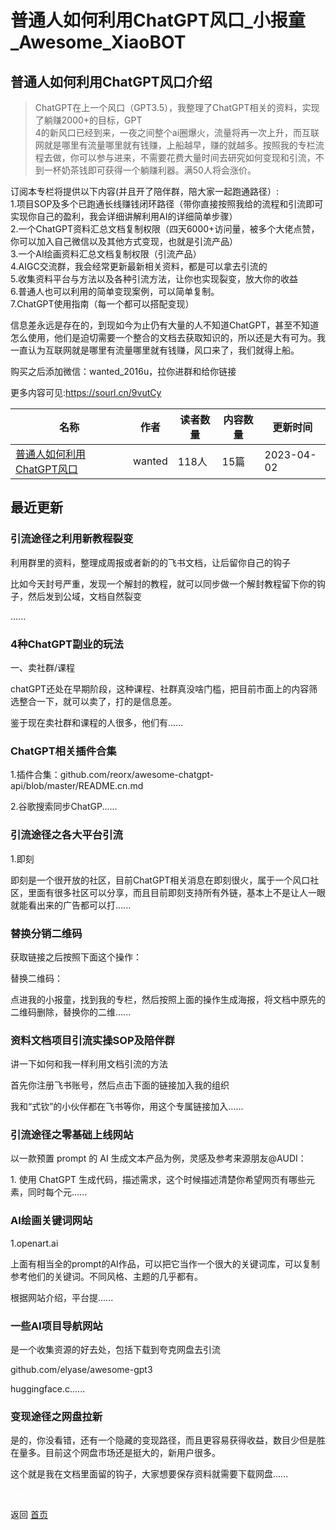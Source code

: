 # 普通人如何利用ChatGPT风口_小报童_Awesome_XiaoBOT

## 普通人如何利用ChatGPT风口介绍
> ChatGPT在上一个风口（GPT3.5），我整理了ChatGPT相关的资料，实现了躺赚2000+的目标，GPT  
4的新风口已经到来，一夜之间整个ai圈爆火，流量将再一次上升，而互联网就是哪里有流量哪里就有钱赚，上船越早，赚的就越多。按照我的专栏流程去做，你可以参与进来，不需要花费大量时间去研究如何变现和引流，不到一杯奶茶钱即可获得一个躺赚利器。满50人将会涨价。    
    
订阅本专栏将提供以下内容(并且开了陪伴群，陪大家一起跑通路径）:    
1.项目SOP及多个已跑通长线赚钱闭环路径（带你直接按照我给的流程和引流即可实现你自己的盈利，我会详细讲解利用AI的详细简单步骤）    
2.一个ChatGPT资料汇总文档复制权限（四天6000+访问量，被多个大佬点赞，你可以加入自己微信以及其他方式变现，也就是引流产品）    
3.一个AI绘画资料汇总文档复制权限（引流产品）    
4.AIGC交流群，我会经常更新最新相关资料，都是可以拿去引流的    
5.收集资料平台与方法以及各种引流方法，让你也实现裂变，放大你的收益    
6.普通人也可以利用的简单变现案例，可以简单复制。    
7.ChatGPT使用指南（每一个都可以搭配变现）    
    
信息差永远是存在的，到现如今为止仍有大量的人不知道ChatGPT，甚至不知道怎么使用，他们是迫切需要一个整合的文档去获取知识的，所以还是大有可为。我一直认为互联网就是哪里有流量哪里就有钱赚，风口来了，我们就得上船。    
    
购买之后添加微信：wanted_2016u，拉你进群和给你链接    
    
更多内容可见:https://sourl.cn/9vutCy  
  


|名称|作者|读者数量|内容数量|更新时间|
|---|---|---|---|---|
|[普通人如何利用ChatGPT风口](https://xiaobot.net/p/wanted_01?refer=9c3f1c95-a052-465a-9902-f6d75080262a)|wanted|118人|15篇|2023-04-02|

## 最近更新
### 引流途径之利用新教程裂变

利用群里的资料，整理成周报或者新的的飞书文档，让后留你自己的钩子

比如今天封号严重，发现一个解封的教程，就可以同步做一个解封教程留下你的钩子，然后发到公域，文档自然裂变

......

### 4种ChatGPT副业的玩法

一、卖社群/课程

chatGPT还处在早期阶段，这种课程、社群真没啥门槛，把目前市面上的内容筛选整合一下，就可以卖了，打的是信息差。

鉴于现在卖社群和课程的人很多，他们有......

### ChatGPT相关插件合集

1.插件合集：github.com/reorx/awesome-chatgpt-api/blob/master/README.cn.md

2.谷歌搜索同步ChatGP......

### 引流途径之各大平台引流

1.即刻

即刻是一个很开放的社区，目前ChatGPT相关消息在即刻很火，属于一个风口社区，里面有很多社区可以分享，而且目前即刻支持所有外链，基本上不是让人一眼就能看出来的广告都可以打......

### 替换分销二维码

获取链接之后按照下面这个操作：

替换二维码：

点进我的小报童，找到我的专栏，然后按照上面的操作生成海报，将文档中原先的二维码删除，替换你的二维......

### 资料文档项目引流实操SOP及陪伴群

讲一下如何和我一样利用文档引流的方法

首先你注册飞书账号，然后点击下面的链接加入我的组织

我和“式钦”的小伙伴都在飞书等你，用这个专属链接加入......

### 引流途径之零基础上线网站

以一款预置 prompt 的 AI 生成文本产品为例，灵感及参考来源朋友@AUDI：

1\. 使用 ChatGPT 生成代码，描述需求，这个时候描述清楚你希望网页有哪些元素，同时每个元......

### AI绘画关键词网站

1.openart.ai

上面有相当全的prompt的AI作品，可以把它当作一个很大的关键词库，可以复制参考他们的关键词。不同风格、主题的几乎都有。

根据网站介绍，平台提......

### 一些AI项目导航网站

是一个收集资源的好去处，包括下载到夸克网盘去引流

github.com/elyase/awesome-gpt3

huggingface.c......

### 变现途径之网盘拉新

是的，你没看错，还有一个隐藏的变现路径，而且更容易获得收益，数目少但是胜在量多。目前这个网盘市场还是挺大的，新用户很多。

这个就是我在文档里面留的钩子，大家想要保存资料就需要下载网盘......


<a href="https://github.com/Reno9527/awesome-xiaobot" style="color: white; text-decoration: none;">awesome-xiaobot</a>

返回 [首页](../README.md)
